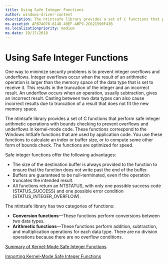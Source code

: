 ```yaml
---
title: Using Safe Integer Functions
author: windows-driver-content
description: The ntintsafe library provides a set of C functions that perform safe integer arithmetic operations with bounds checking to prevent overflows and underflows in kernel-mode code.
ms.assetid: AFB7A078-814D-49EF-ABF9-2C621590F43B
ms.localizationpriority: medium
ms.date: 10/17/2018
---
```


# Using Safe Integer Functions


One way to minimize security problems is to prevent integer overflows and underflows. Integer overflows occur when the result of an arithmetic operation is larger than the memory space of the data type that is set to receive it. This results in the truncation of the integer and an incorrect result. An underflow occurs when an operation, usually subtraction, gives an incorrect result. Casting between two data types can also cause incorrect results due to truncation of a result that does not fit the new memory space.

The ntintsafe library provides a set of C functions that perform safe integer arithmetic operations with bounds checking to prevent overflows and underflows in kernel-mode code. These functions correspond to the Windows IntSafe functions that are used by application code. You use these functions to calculate an index or buffer size, or to compute some other form of bounds check. The functions are optimized for speed.

Safe integer functions offer the following advantages:

-   The size of the destination buffer is always provided to the function to ensure that the function does not write past the end of the buffer.
-   Buffers are guaranteed to be null-terminated, even if the operation truncates the intended result.
-   All functions return an NTSTATUS, with only one possible success code (STATUS\_SUCCESS) and one possible error condition (STATUS\_INTEGER\_OVERFLOW).

The ntintsafe library has two categories of functions:

-   **Conversion functions**—These functions perform conversions between two data types.
-   **Arithmetic functions**—These functions perform addition, subtraction, and multiplication operations for each data type. There are no division operations because there are no overflow conditions.

[Summary of Kernel-Mode Safe Integer Functions](summary-of-safe-integer-functions.md)

[Importing Kernel-Mode Safe Integer Functions](importing-safe-integer-functions.md)

 

 




